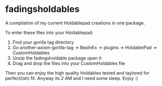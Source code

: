 # fadingsholdables
A compilation of my current Holdablepad creations in one package.

To enter these files into your Holdablepad:
1. Find your gorilla tag directory
 2. Go another-axiom-gorilla-tag -> BepInEx -> plugins -> HoldablePad -> CustomHoldables
 3. Unzip the fadingsholdable package open it
 4. Drag and drop the files into your CustomHoldables file
 
 Then you can enjoy the high quality Holdables tested and taylored for perfect(ish) fit. Anyway its 2 AM and I need some sleep. Enjoy :)
